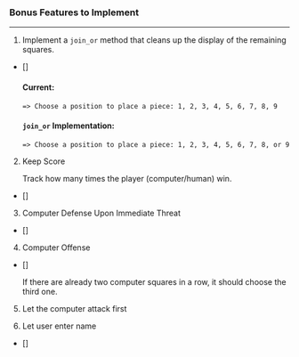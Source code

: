 ### Bonus Features to Implement
---

1. Implement a `join_or` method that cleans up the display of the remaining squares.
- []

  #### Current:
  `=> Choose a position to place a piece: 1, 2, 3, 4, 5, 6, 7, 8, 9`

  #### `join_or` Implementation:

  `=> Choose a position to place a piece: 1, 2, 3, 4, 5, 6, 7, 8, or 9`

2. Keep Score

    Track how many times the player (computer/human) win.
- []

3. Computer Defense Upon
    Immediate Threat
- []

4. Computer Offense
- []

    If there are already two computer squares in a row, it should choose the third one.

5. Let the computer attack first

6. Let user enter name
- []
